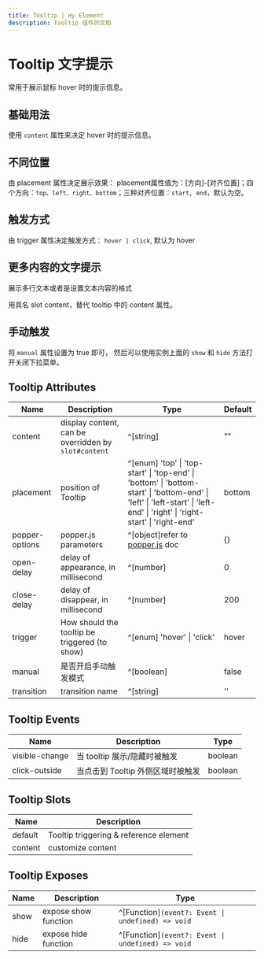 ```yaml
---
title: Tooltip | Hy Element
description: Tooltip 组件的文档
---
```


# Tooltip 文字提示

常用于展示鼠标 hover 时的提示信息。

## 基础用法

使用 `content` 属性来决定 hover 时的提示信息。

<preview path="../demo/Tooltip/Basic.vue" title="基础用法" description="Tooltip 组件的基础用法"></preview>

## 不同位置

由 placement 属性决定展示效果： placement属性值为：[方向]-[对齐位置]；四个方向：`top、left、right、bottom`；三种对齐位置：`start, end`，默认为空。

<preview path="../demo/Tooltip/Placement.vue" title="不同位置" description="Tooltip 组件的不同位置"></preview>

## 触发方式

由 trigger 属性决定触发方式： `hover | click`, 默认为 hover

<preview path="../demo/Tooltip/Trigger.vue" title="触发方式" description="Tooltip 组件的触发方式"></preview>

## 更多内容的文字提示

展示多行文本或者是设置文本内容的格式

用具名 slot content，替代 tooltip 中的 content 属性。

<preview path="../demo/Tooltip/Slot.vue" title="更多内容的文字提示" description="Tooltip 组件的更多内容的文字提示"></preview>

## 手动触发

将 `manual` 属性设置为 true 即可， 然后可以使用实例上面的 `show` 和 `hide` 方法打开关闭下拉菜单。

<preview path="../demo/Tooltip/Manual.vue" title="手动触发" description="Tooltip 组件的手动触发"></preview>


## Tooltip Attributes
| Name          | Description                          | Type                                                         | Default |
| ------------- | ------------------------------------ | ------------------------------------------------------------ | ------- |
| content       | display content, can be overridden by `slot#content` | ^[string]                                                    | ""      |
| placement     | position of Tooltip                  | ^[enum] 'top' \| 'top-start' \| 'top-end' \| 'bottom' \| 'bottom-start' \| 'bottom-end' \| 'left' \| 'left-start' \| 'left-end' \| 'right' \| 'right-start' \| 'right-end' | bottom  |
| popper-options| popper.js parameters                 | ^[object]refer to <a href="https://popper.js.org/docs/v2/" target="_blank">popper.js</a> doc| {}      |
| open-delay    | delay of appearance, in millisecond  | ^[number]                                                    | 0       |
| close-delay   | delay of disappear, in millisecond   | ^[number]                                                    | 200     |
| trigger       | How should the tooltip be triggered (to show) | ^[enum] 'hover' \| 'click'                                   | hover   |
| manual        | 是否开启手动触发模式                 | ^[boolean]                                                   | false   |
| transition    | transition name                      | ^[string]                                                    | ''     |

## Tooltip Events
| Name            | Description                        | Type    |
| --------------- | ---------------------------------- | ------- |
| visible-change  | 当 tooltip 展示/隐藏时被触发       | boolean |
| click-outside   | 当点击到 Tooltip 外侧区域时被触发  | boolean |

## Tooltip Slots
| Name    | Description                            |
| ------- | -------------------------------------- |
| default | Tooltip triggering & reference element |
| content | customize content                      |

## Tooltip Exposes
| Name  | Description          | Type                                           |
| ----- | -------------------- | ---------------------------------------------- |
| show  | expose show function | ^[Function]`(event?: Event \| undefined) => void` |
| hide  | expose hide function | ^[Function]`(event?: Event \| undefined) => void` |
